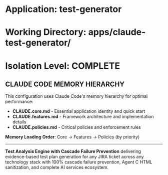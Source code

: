 # Application: test-generator
# Working Directory: apps/claude-test-generator/
# Isolation Level: COMPLETE

## CLAUDE CODE MEMORY HIERARCHY

This configuration uses Claude Code's memory hierarchy for optimal performance:

- **CLAUDE.core.md** - Essential application identity and quick start
- **CLAUDE.features.md** - Framework architecture and implementation details  
- **CLAUDE.policies.md** - Critical policies and enforcement rules

**Memory Loading Order**: Core → Features → Policies (by priority)

---

**Test Analysis Engine with Cascade Failure Prevention** delivering evidence-based test plan generation for any JIRA ticket across any technology stack with 100% cascade failure prevention, Agent C HTML sanitization, and complete AI services ecosystem.